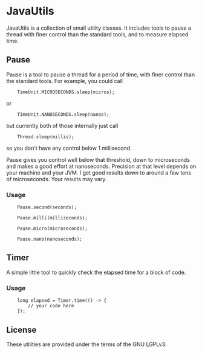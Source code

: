 # JavaUtils
JavaUtils is a collection of small utility classes.  It includes tools to
pause a thread with finer control than the standard tools, and to measure
elapsed time.


## Pause
Pause is a tool to pause a thread for a period of time, with finer control
than the standard tools.  For example, you could call

		TimeUnit.MICROSECONDS.sleep(micros);

or

		TimeUnit.NANOSECONDS.sleep(nanos);

but currently both of those internally just call

		Thread.sleep(millis);

so you don't have any control below 1 millisecond.

Pause gives you control well below that threshold, down to microseconds
and makes a good effort at nanoseconds.  Precision at that level depends
on your machine and your JVM.  I get good results down to around a few
tens of microseconds.  Your results may vary.

### Usage

		Pause.second(seconds);

		Pause.milli(milliseconds);

		Pause.micro(microseconds);

		Pause.nano(nanoseconds);


## Timer
A simple little tool to quickly check the elapsed time for a block of code.

### Usage

		long elapsed = Timer.time(() -> {
			// your code here
		});

## License
These utilities are provided under the terms of the GNU LGPLv3.

